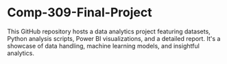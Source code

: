 # Comp-309-Final-Project
This GitHub repository hosts a data analytics project featuring datasets, Python analysis scripts, Power BI visualizations, and a detailed report. It's a showcase of data handling, machine learning models, and insightful analytics.
